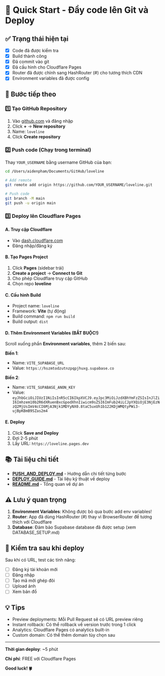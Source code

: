 # 🚀 Quick Start - Đẩy code lên Git và Deploy

## ✅ Trạng thái hiện tại

- [x] Code đã được kiểm tra
- [x] Build thành công
- [x] Đã commit vào git
- [x] Đã cấu hình cho Cloudflare Pages
- [x] Router đã được chỉnh sang HashRouter (#) cho tương thích CDN
- [x] Environment variables đã được config

## 📝 Bước tiếp theo

### 1️⃣ Tạo GitHub Repository

1. Vào [github.com](https://github.com) và đăng nhập
2. Click **+** → **New repository**
3. Name: `loveline`
4. Click **Create repository**

### 2️⃣ Push code (Chạy trong terminal)

Thay `YOUR_USERNAME` bằng username GitHub của bạn:

```bash
cd /Users/aidenpham/Documents/GitHub/loveline

# Add remote
git remote add origin https://github.com/YOUR_USERNAME/loveline.git

# Push code
git branch -M main
git push -u origin main
```

### 3️⃣ Deploy lên Cloudflare Pages

#### A. Truy cập Cloudflare
- Vào [dash.cloudflare.com](https://dash.cloudflare.com)
- Đăng nhập/đăng ký

#### B. Tạo Pages Project
1. Click **Pages** (sidebar trái)
2. **Create a project** → **Connect to Git**
3. Cho phép Cloudflare truy cập GitHub
4. Chọn repo **loveline**

#### C. Cấu hình Build
- Project name: `loveline`
- Framework: **Vite** (tự động)
- Build command: `npm run build`
- Build output: `dist`

#### D. Thêm Environment Variables (BẮT BUỘC!)

Scroll xuống phần **Environment variables**, thêm 2 biến sau:

**Biến 1**:
- Name: `VITE_SUPABASE_URL`
- Value: `https://hszmtodzutnzpqpjhuxg.supabase.co`

**Biến 2**:
- Name: `VITE_SUPABASE_ANON_KEY`
- Value: `eyJhbGciOiJIUzI1NiIsInR5cCI6IkpXVCJ9.eyJpc3MiOiJzdXBhYmFzZSIsInJlZiI6Imhzem10b2R6dXRuenBxcGpodXhnIiwicm9sZSI6ImFub24iLCJpYXQiOjE3NjEzNzQ2MjUsImV4cCI6MjA3Njk1MDYyNX0.8taC5uxUh1b122KDjWMQtyPWi3-ujBpKBmB9SZas2m4`

#### E. Deploy
1. Click **Save and Deploy**
2. Đợi 2-5 phút
3. Lấy URL: `https://loveline.pages.dev`

## 📚 Tài liệu chi tiết

- **[PUSH_AND_DEPLOY.md](./PUSH_AND_DEPLOY.md)** - Hướng dẫn chi tiết từng bước
- **[DEPLOY_GUIDE.md](./DEPLOY_GUIDE.md)** - Tài liệu kỹ thuật về deploy
- **[README.md](./README.md)** - Tổng quan về dự án

## ⚠️ Lưu ý quan trọng

1. **Environment Variables**: Không được bỏ qua bước add env variables!
2. **Router**: App đã dùng HashRouter (#) thay vì BrowserRouter để tương thích với Cloudflare
3. **Database**: Đảm bảo Supabase database đã được setup (xem DATABASE_SETUP.md)

## 🎯 Kiểm tra sau khi deploy

Sau khi có URL, test các tính năng:
- [ ] Đăng ký tài khoản mới
- [ ] Đăng nhập
- [ ] Tạo mã mời ghép đôi
- [ ] Upload ảnh
- [ ] Xem bản đồ

## 💡 Tips

- Preview deployments: Mỗi Pull Request sẽ có URL preview riêng
- Instant rollback: Có thể rollback về version trước trong 1 click
- Analytics: Cloudflare Pages có analytics built-in
- Custom domain: Có thể thêm domain tùy chọn sau

---

**Thời gian deploy**: ~5 phút

**Chi phí**: FREE với Cloudflare Pages

**Good luck! 🍀**

